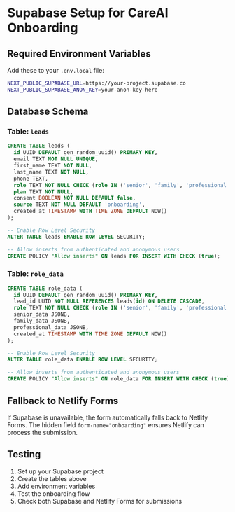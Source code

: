 # Supabase Setup for CareAI Onboarding

## Required Environment Variables

Add these to your `.env.local` file:

```bash
NEXT_PUBLIC_SUPABASE_URL=https://your-project.supabase.co
NEXT_PUBLIC_SUPABASE_ANON_KEY=your-anon-key-here
```

## Database Schema

### Table: `leads`

```sql
CREATE TABLE leads (
  id UUID DEFAULT gen_random_uuid() PRIMARY KEY,
  email TEXT NOT NULL UNIQUE,
  first_name TEXT NOT NULL,
  last_name TEXT NOT NULL,
  phone TEXT,
  role TEXT NOT NULL CHECK (role IN ('senior', 'family', 'professional')),
  plan TEXT NOT NULL,
  consent BOOLEAN NOT NULL DEFAULT false,
  source TEXT NOT NULL DEFAULT 'onboarding',
  created_at TIMESTAMP WITH TIME ZONE DEFAULT NOW()
);

-- Enable Row Level Security
ALTER TABLE leads ENABLE ROW LEVEL SECURITY;

-- Allow inserts from authenticated and anonymous users
CREATE POLICY "Allow inserts" ON leads FOR INSERT WITH CHECK (true);
```

### Table: `role_data`

```sql
CREATE TABLE role_data (
  id UUID DEFAULT gen_random_uuid() PRIMARY KEY,
  lead_id UUID NOT NULL REFERENCES leads(id) ON DELETE CASCADE,
  role TEXT NOT NULL CHECK (role IN ('senior', 'family', 'professional')),
  senior_data JSONB,
  family_data JSONB,
  professional_data JSONB,
  created_at TIMESTAMP WITH TIME ZONE DEFAULT NOW()
);

-- Enable Row Level Security
ALTER TABLE role_data ENABLE ROW LEVEL SECURITY;

-- Allow inserts from authenticated and anonymous users
CREATE POLICY "Allow inserts" ON role_data FOR INSERT WITH CHECK (true);
```

## Fallback to Netlify Forms

If Supabase is unavailable, the form automatically falls back to Netlify Forms. The hidden field `form-name="onboarding"` ensures Netlify can process the submission.

## Testing

1. Set up your Supabase project
2. Create the tables above
3. Add environment variables
4. Test the onboarding flow
5. Check both Supabase and Netlify Forms for submissions

